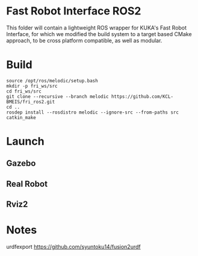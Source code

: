 # Fast Robot Interface ROS2

This folder will contain a lightweight ROS wrapper for KUKA's Fast Robot Interface, for which we modified the build system to a target based CMake approach, to be cross platform compatible, as well as modular.

# Build

```shell
source /opt/ros/melodic/setup.bash
mkdir -p fri_ws/src
cd fri_ws/src
git clone --recursive --branch melodic https://github.com/KCL-BMEIS/fri_ros2.git
cd ..
rosdep install --rosdistro melodic --ignore-src --from-paths src
catkin_make
```

# Launch
## Gazebo


## Real Robot


## Rviz2


# Notes
urdfexport https://github.com/syuntoku14/fusion2urdf
